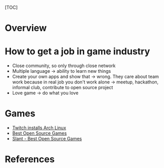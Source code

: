 [TOC]

# Overview

# How to get a job in game industry
- Close community, so only through close network
- Multiple language -> ability to learn new things
- Create your own apps and show that -> wrong. They care about team work because in real job you don't work alone -> meetup, hackathon, informal club, contribute to open source project
- Love game -> do what you love

# Games
- [Twitch installs Arch Linux][1]
- [Best Open Source Games][2]
- [Slant - Best Open Source Games][3]

# References
[1]: https://www.twitchinstalls.com/ "Twitch installs Arch Linux"
[2]: http://worldofgnome.org/best-open-source-games/ "Best Open Source Games"
[3]: https://www.slant.co/topics/1933/~open-source-games "Slant - Best Open Source Games"
